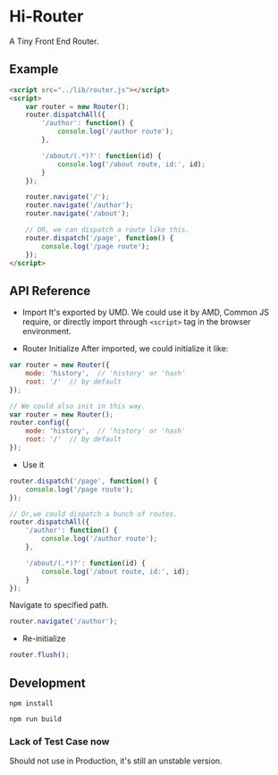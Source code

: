 # Hi-Router
A Tiny Front End Router.

## Example
```html
<script src="../lib/router.js"></script>
<script>
	var router = new Router();
	router.dispatchAll({
		'/author': function() {
			console.log('/author route');
		},

		'/about/(.*)?': function(id) {
			console.log('/about route, id:', id);
		}
	});

	router.navigate('/');
	router.navigate('/author');
	router.navigate('/about');

	// OR, we can dispatch a route like this.
	router.dispatch('/page', function() {
		console.log('/page route');
	});
</script>
```

## API Reference
- Import
It's exported by UMD. We could use it by AMD, Common JS require, or directly
import through ```<script>``` tag in the browser environment.

- Router Initialize
After imported, we could initialize it like:

```javascript
var router = new Router({
	mode: 'history',  // 'history' or 'hash'
	root: '/'  // by default
});

// We could also init in this way.
var router = new Router();
router.config({
	mode: 'history',  // 'history' or 'hash'
	root: '/'  // by default
});
```

- Use it

```javascript
router.dispatch('/page', function() {
	console.log('/page route');
});

// Or,we could dispatch a bunch of routes.
router.dispatchAll({
	'/author': function() {
		console.log('/author route');
	},

	'/about/(.*)?': function(id) {
		console.log('/about route, id:', id);
	}
});
```

Navigate to specified path.
```javascript
router.navigate('/author');
```

- Re-initialize

```javascript
router.flush();
```

## Development

```npm install```

```npm run build```

### Lack of Test Case now
Should not use in Production, it's still an unstable version.
